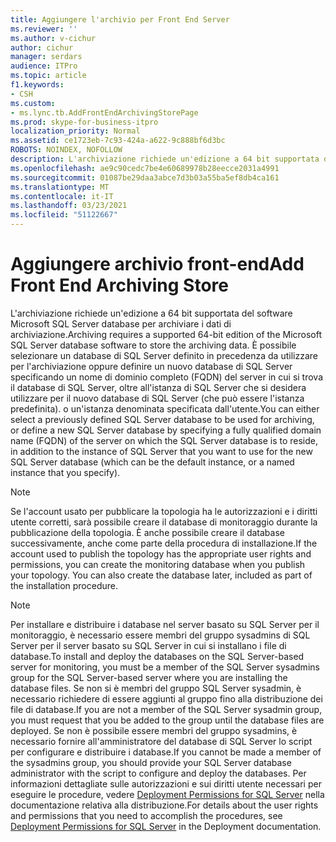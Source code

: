 ```yaml
---
title: Aggiungere l'archivio per Front End Server
ms.reviewer: ''
ms.author: v-cichur
author: cichur
manager: serdars
audience: ITPro
ms.topic: article
f1.keywords:
- CSH
ms.custom:
- ms.lync.tb.AddFrontEndArchivingStorePage
ms.prod: skype-for-business-itpro
localization_priority: Normal
ms.assetid: ce1723eb-7c93-424a-a622-9c888bf6d3bc
ROBOTS: NOINDEX, NOFOLLOW
description: L'archiviazione richiede un'edizione a 64 bit supportata del software Microsoft SQL Server database per archiviare i dati di archiviazione. È possibile selezionare un database di SQL Server definito in precedenza da utilizzare per l'archiviazione oppure definire un nuovo database di SQL Server specificando un nome di dominio completo (FQDN) del server in cui si trova il database di SQL Server, oltre all'istanza di SQL Server che si desidera utilizzare per il nuovo database di SQL Server (che può essere l'istanza predefinita). o un'istanza denominata specificata dall'utente.
ms.openlocfilehash: ae9c90cedc7be4e60689978b28eecce2031a4991
ms.sourcegitcommit: 01087be29daa3abce7d3b03a55ba5ef8db4ca161
ms.translationtype: MT
ms.contentlocale: it-IT
ms.lasthandoff: 03/23/2021
ms.locfileid: "51122667"
---
```

# <a name="add-front-end-archiving-store"></a><span data-ttu-id="d2bd2-104">Aggiungere archivio front-end</span><span class="sxs-lookup"><span data-stu-id="d2bd2-104">Add Front End Archiving Store</span></span>

<span data-ttu-id="d2bd2-105">L'archiviazione richiede un'edizione a 64 bit supportata del software Microsoft SQL Server database per archiviare i dati di archiviazione.</span><span class="sxs-lookup"><span data-stu-id="d2bd2-105">Archiving requires a supported 64-bit edition of the Microsoft SQL Server database software to store the archiving data.</span></span> <span data-ttu-id="d2bd2-106">È possibile selezionare un database di SQL Server definito in precedenza da utilizzare per l'archiviazione oppure definire un nuovo database di SQL Server specificando un nome di dominio completo (FQDN) del server in cui si trova il database di SQL Server, oltre all'istanza di SQL Server che si desidera utilizzare per il nuovo database di SQL Server (che può essere l'istanza predefinita). o un'istanza denominata specificata dall'utente.</span><span class="sxs-lookup"><span data-stu-id="d2bd2-106">You can either select a previously defined SQL Server database to be used for archiving, or define a new SQL Server database by specifying a fully qualified domain name (FQDN) of the server on which the SQL Server database is to reside, in addition to the instance of SQL Server that you want to use for the new SQL Server database (which can be the default instance, or a named instance that you specify).</span></span>

> [!NOTE]
> <span data-ttu-id="d2bd2-p103">Se l'account usato per pubblicare la topologia ha le autorizzazioni e i diritti utente corretti, sarà possibile creare il database di monitoraggio durante la pubblicazione della topologia. È anche possibile creare il database successivamente, anche come parte della procedura di installazione.</span><span class="sxs-lookup"><span data-stu-id="d2bd2-p103">If the account used to publish the topology has the appropriate user rights and permissions, you can create the monitoring database when you publish your topology. You can also create the database later, included as part of the installation procedure.</span></span>

> [!NOTE]
> <span data-ttu-id="d2bd2-109">Per installare e distribuire i database nel server basato su SQL Server per il monitoraggio, è necessario essere membri del gruppo sysadmins di SQL Server per il server basato su SQL Server in cui si installano i file di database.</span><span class="sxs-lookup"><span data-stu-id="d2bd2-109">To install and deploy the databases on the SQL Server-based server for monitoring, you must be a member of the SQL Server sysadmins group for the SQL Server-based server where you are installing the database files.</span></span> <span data-ttu-id="d2bd2-110">Se non si è membri del gruppo SQL Server sysadmin, è necessario richiedere di essere aggiunti al gruppo fino alla distribuzione dei file di database.</span><span class="sxs-lookup"><span data-stu-id="d2bd2-110">If you are not a member of the SQL Server sysadmin group, you must request that you be added to the group until the database files are deployed.</span></span> <span data-ttu-id="d2bd2-111">Se non è possibile essere membri del gruppo sysadmins, è necessario fornire all'amministratore del database di SQL Server lo script per configurare e distribuire i database.</span><span class="sxs-lookup"><span data-stu-id="d2bd2-111">If you cannot be made a member of the sysadmins group, you should provide your SQL Server database administrator with the script to configure and deploy the databases.</span></span> <span data-ttu-id="d2bd2-112">Per informazioni dettagliate sulle autorizzazioni e sui diritti utente necessari per eseguire le procedure, vedere [Deployment Permissions for SQL Server](/previous-versions/office/lync-server-2013/lync-server-2013-deployment-permissions-for-sql-server) nella documentazione relativa alla distribuzione.</span><span class="sxs-lookup"><span data-stu-id="d2bd2-112">For details about the user rights and permissions that you need to accomplish the procedures, see [Deployment Permissions for SQL Server](/previous-versions/office/lync-server-2013/lync-server-2013-deployment-permissions-for-sql-server) in the Deployment documentation.</span></span>